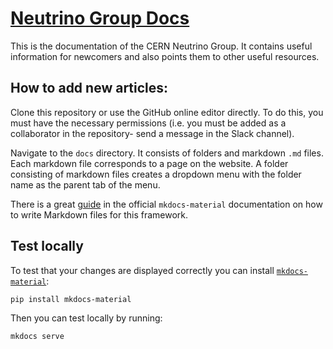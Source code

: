 # [Neutrino Group Docs](https://neutrino-cern.github.io/)

This is the documentation of the CERN Neutrino Group. It contains useful information for newcomers and also points them to other useful resources. 

## How to add new articles:
Clone this repository or use the GitHub online editor directly. To do this, you must have the necessary permissions (i.e. you must be added as a collaborator in the repository- send a message in the Slack channel). 

Navigate to the `docs` directory. It consists of folders and markdown `.md` files. Each markdown file corresponds to a page on the website. A folder consisting of markdown files creates a dropdown menu
with the folder name as the parent tab of the menu.

There is a great [guide](https://squidfunk.github.io/mkdocs-material/reference/) in the official `mkdocs-material` documentation on how to write Markdown files for this framework.

## Test locally 
To test that your changes are displayed correctly you can install [`mkdocs-material`](https://squidfunk.github.io/mkdocs-material/getting-started/): 
```
pip install mkdocs-material
```

Then you can test locally by running:
```
mkdocs serve
```
